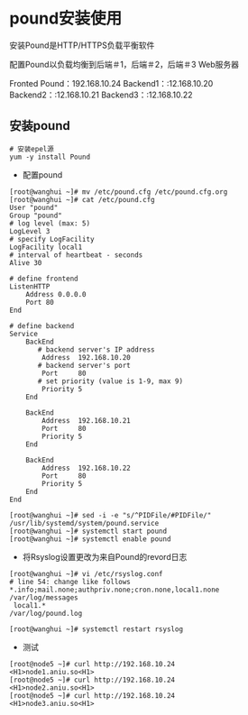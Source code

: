 # pound安装使用

安装Pound是HTTP/HTTPS负载平衡软件

配置Pound以负载均衡到后端＃1，后端＃2，后端＃3 Web服务器

Fronted Pound：192.168.10.24
Backend1：:12.168.10.20
Backend2：:12.168.10.21
Backend3：:12.168.10.22

## 安装pound

```
# 安装epel源
yum -y install Pound
```

- 配置pound

```
[root@wanghui ~]# mv /etc/pound.cfg /etc/pound.cfg.org 
[root@wanghui ~]# cat /etc/pound.cfg
User "pound"
Group "pound"
# log level (max: 5)
LogLevel 3
# specify LogFacility
LogFacility local1
# interval of heartbeat - seconds
Alive 30

# define frontend
ListenHTTP
    Address 0.0.0.0
    Port 80
End

# define backend
Service
    BackEnd
       # backend server's IP address
        Address  192.168.10.20
       # backend server's port
        Port     80
       # set priority (value is 1-9, max 9)
        Priority 5
    End

    BackEnd
        Address  192.168.10.21
        Port     80
        Priority 5
    End

    BackEnd
        Address  192.168.10.22
        Port     80
        Priority 5
    End
End

[root@wanghui ~]# sed -i -e "s/^PIDFile/#PIDFile/" /usr/lib/systemd/system/pound.service 
[root@wanghui ~]# systemctl start pound 
[root@wanghui ~]# systemctl enable pound 
```

- 将Rsyslog设置更改为来自Pound的revord日志

```
[root@wanghui ~]# vi /etc/rsyslog.conf
# line 54: change like follows
*.info;mail.none;authpriv.none;cron.none,local1.none   /var/log/messages
 local1.*                                                /var/log/pound.log

[root@wanghui ~]# systemctl restart rsyslog 
```

- 测试

```
[root@node5 ~]# curl http://192.168.10.24
<H1>node1.aniu.so<H1>
[root@node5 ~]# curl http://192.168.10.24
<H1>node2.aniu.so<H1>
[root@node5 ~]# curl http://192.168.10.24
<H1>node3.aniu.so<H1>
```